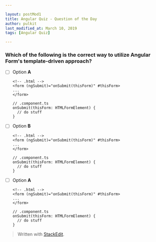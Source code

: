 ```yaml
---

layout: postMod1
title: Angular Quiz - Question of the Day
author: pulkit
last_modified_at: March 10, 2019
tags: [Angular Quiz]

---
```


### Which of the following is the correct way to utilize Angular Form's template-driven approach?

  - [ ] Option **A**
	   ```
    <!-- .html -->
    <form (ngSubmit)="onSubmit(thisForm)" #thisForm>
	   ...
	</form>
	```
	```
	// .component.ts
	onSubmit(thisForm: HTMLFormElement) {
	  // do stuff
	}
	```
  - [ ] Option **B**
	   ```
    <!-- .html -->
    <form (ngSubmit)="onSubmit(thisForm)" #thisForm>
	   ...
	</form>
	```
	```
	// .component.ts
	onSubmit(thisForm: HTMLFormElement) {
	  // do stuff
	}
	```
  - [ ] Option **A**
	   ```
    <!-- .html -->
    <form (ngSubmit)="onSubmit(thisForm)" #thisForm>
	   ...
	</form>
	```
	```
	// .component.ts
	onSubmit(thisForm: HTMLFormElement) {
	  // do stuff
	}
	```


> Written with [StackEdit](https://stackedit.io/).
<!--stackedit_data:
eyJoaXN0b3J5IjpbLTE0MTU4MTk3MTJdfQ==
-->